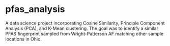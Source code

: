 # pfas_analysis
A data science project incorporating Cosine Similarity, Principle Component Analysis (PCA), and K-Mean clustering. The goal was to identify a similar PFAS fingerprint sampled from Wright-Patterson AF matching other sample locations in Ohio.
